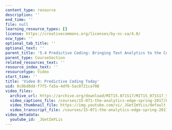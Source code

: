 ```yaml
---
content_type: resource
description: ''
end_time: ''
file: null
learning_resource_types: []
license: https://creativecommons.org/licenses/by-nc-sa/4.0/
ocw_type: ''
optional_tab_title: ''
optional_text: ''
parent_title: '5.4 Predictive Coding: Bringing Text Analytics to the Courtroom  (Recitation)'
parent_type: CourseSection
related_resources_text: ''
resource_index_text: ''
resourcetype: Video
start_time: ''
title: 'Video 8: Predictive Coding Today'
uid: 8c8bd8dd-f7f5-fa5a-4df6-5ac0721ca708
video_files:
  archive_url: https://archive.org/download/MIT15.071S17/MIT15_071S17_Session_5.4.09_300k.mp4
  video_captions_file: /courses/15-071-the-analytics-edge-spring-2017/8ef5dd969bc454f484cf69ac88663362_JGetImYLis.vtt
  video_thumbnail_file: https://img.youtube.com/vi/_JGetImYLis/default.jpg
  video_transcript_file: /courses/15-071-the-analytics-edge-spring-2017/c5dbad0a8ce6c9893f2043028cc71d07_JGetImYLis.pdf
video_metadata:
  youtube_id: _JGetImYLis
---
```

